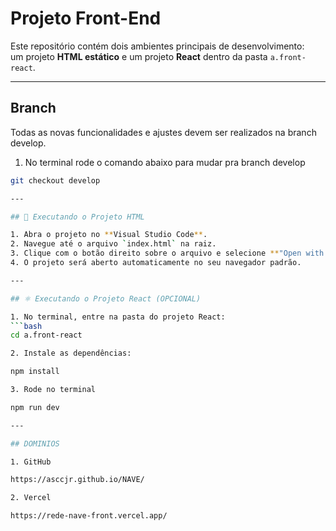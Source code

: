 # Projeto Front-End

Este repositório contém dois ambientes principais de desenvolvimento:  
um projeto **HTML estático** e um projeto **React** dentro da pasta `a.front-react`.

---

## Branch

Todas as novas funcionalidades e ajustes devem ser realizados na branch develop.
 
 1. No terminal rode o comando abaixo para mudar pra branch develop 
   ```bash
   git checkout develop

---

## 🚀 Executando o Projeto HTML

1. Abra o projeto no **Visual Studio Code**.  
2. Navegue até o arquivo `index.html` na raiz.  
3. Clique com o botão direito sobre o arquivo e selecione **"Open with Live Server"** (ou **Go Live**, caso tenha a extensão Live Server instalada).  
4. O projeto será aberto automaticamente no seu navegador padrão.

---

## ⚛️ Executando o Projeto React (OPCIONAL)

1. No terminal, entre na pasta do projeto React:
   ```bash
   cd a.front-react

2. Instale as dependências:

   npm install

3. Rode no terminal

   npm run dev

---

## DOMINIOS

1. GitHub

https://asccjr.github.io/NAVE/

2. Vercel

https://rede-nave-front.vercel.app/
